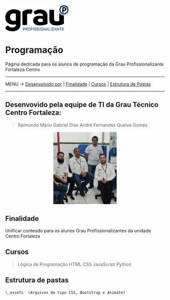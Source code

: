 <img src="_assets/logo.svg" alt="Texto Alternativo" width="200px">

# Programação

Página dedicada para os alunos de programação da Grau Profissionalizante Fortaleza Centro

-----

MENU -> [Desenvolvido por](#desenvolvido-por) | [Finalidade](#finalidade) | [Cursos](#cursos) | [Estrutura de Pastas](#estrutura-de-pastas)

-----

<a name="desenvolvido-por"></a>
## Desenvovido pela equipe de TI da Grau Técnico Centro Fortaleza:
> Raimundo Mário
> Gabriel Dias
> André Fernandes
> Queive Gomes
<center><img src="_assets/equipe_ti.png" alt="Texto Alternativo" width="200px"></center>

<a name="finalidade"></a>
## Finalidade
Unificar conteúdo para os alunos Grau Profissionalizantes da unidade Centro Fortaleza

<a name="cursos"></a>
## Cursos
> Lógica de Programação
> HTML
> CSS
> JavaScript
> Python

<a name="estrutura-de-pastas"></a>
## Estrutura de pastas

```
\_assets  (Arquivos do tipo CSS, Bootstrap e Animate)

```